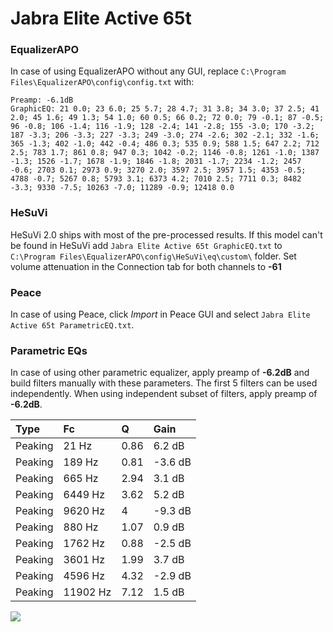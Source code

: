 # Jabra Elite Active 65t

### EqualizerAPO
In case of using EqualizerAPO without any GUI, replace `C:\Program Files\EqualizerAPO\config\config.txt`
with:
```
Preamp: -6.1dB
GraphicEQ: 21 0.0; 23 6.0; 25 5.7; 28 4.7; 31 3.8; 34 3.0; 37 2.5; 41 2.0; 45 1.6; 49 1.3; 54 1.0; 60 0.5; 66 0.2; 72 0.0; 79 -0.1; 87 -0.5; 96 -0.8; 106 -1.4; 116 -1.9; 128 -2.4; 141 -2.8; 155 -3.0; 170 -3.2; 187 -3.3; 206 -3.3; 227 -3.3; 249 -3.0; 274 -2.6; 302 -2.1; 332 -1.6; 365 -1.3; 402 -1.0; 442 -0.4; 486 0.3; 535 0.9; 588 1.5; 647 2.2; 712 2.5; 783 1.7; 861 0.8; 947 0.3; 1042 -0.2; 1146 -0.8; 1261 -1.0; 1387 -1.3; 1526 -1.7; 1678 -1.9; 1846 -1.8; 2031 -1.7; 2234 -1.2; 2457 -0.6; 2703 0.1; 2973 0.9; 3270 2.0; 3597 2.5; 3957 1.5; 4353 -0.5; 4788 -0.7; 5267 0.8; 5793 3.1; 6373 4.2; 7010 2.5; 7711 0.3; 8482 -3.3; 9330 -7.5; 10263 -7.0; 11289 -0.9; 12418 0.0
```

### HeSuVi
HeSuVi 2.0 ships with most of the pre-processed results. If this model can't be found in HeSuVi add
`Jabra Elite Active 65t GraphicEQ.txt` to `C:\Program Files\EqualizerAPO\config\HeSuVi\eq\custom\` folder.
Set volume attenuation in the Connection tab for both channels to **-61**

### Peace
In case of using Peace, click *Import* in Peace GUI and select `Jabra Elite Active 65t ParametricEQ.txt`.

### Parametric EQs
In case of using other parametric equalizer, apply preamp of **-6.2dB** and build filters manually
with these parameters. The first 5 filters can be used independently.
When using independent subset of filters, apply preamp of **-6.2dB**.

| Type    | Fc       |    Q | Gain    |
|:--------|:---------|:-----|:--------|
| Peaking | 21 Hz    | 0.86 | 6.2 dB  |
| Peaking | 189 Hz   | 0.81 | -3.6 dB |
| Peaking | 665 Hz   | 2.94 | 3.1 dB  |
| Peaking | 6449 Hz  | 3.62 | 5.2 dB  |
| Peaking | 9620 Hz  | 4    | -9.3 dB |
| Peaking | 880 Hz   | 1.07 | 0.9 dB  |
| Peaking | 1762 Hz  | 0.88 | -2.5 dB |
| Peaking | 3601 Hz  | 1.99 | 3.7 dB  |
| Peaking | 4596 Hz  | 4.32 | -2.9 dB |
| Peaking | 11902 Hz | 7.12 | 1.5 dB  |

![](https://raw.githubusercontent.com/jaakkopasanen/AutoEq/master/results/rtings/sbaf-serious/Jabra%20Elite%20Active%2065t/Jabra%20Elite%20Active%2065t.png)